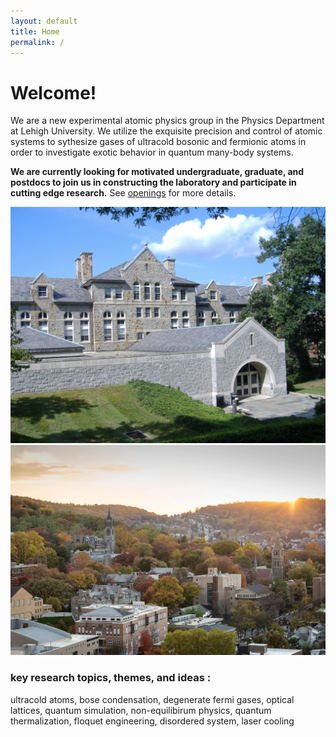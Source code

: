 ```yaml
---
layout: default
title: Home
permalink: /
---
```

# Welcome!
We are a new experimental atomic physics group in the Physics Department at Lehigh University. 
We utilize the exquisite precision and control of atomic systems to sythesize gases of ultracold bosonic and fermionic atoms in order to investigate exotic behavior in 
 quantum many-body systems.

**We are currently looking for motivated undergraduate, graduate, and postdocs to join us in constructing the laboratory
and participate in cutting edge research.** See [openings]({/openings}) for more details.


<!-- Swiper CSS -->
<link rel="stylesheet" href="https://unpkg.com/swiper/swiper-bundle.min.css" />

<!-- Swiper Carousel -->
<div class="swiper-container">
  <div class="swiper-wrapper">
    <div class="swiper-slide"><img src="/assets/img/gallery_1/Lewis_Lab_2.jpg" /></div>
    <div class="swiper-slide"><img src="/assets/img/gallery_1/lehigh.webp" /></div>
    <!-- Add more slides as needed -->
  </div>
  <!-- Arrows -->
  <div class="swiper-button-next"></div>
  <div class="swiper-button-prev"></div>
  <!-- Dots -->
  <div class="swiper-pagination"></div>
</div>

<!-- Swiper JS -->
<script src="https://unpkg.com/swiper/swiper-bundle.min.js"></script>

<script>
  const swiper = new Swiper('.swiper-container', {
    loop: true,
    pagination: {
      el: '.swiper-pagination',
      clickable: true,
    },
    navigation: {
      nextEl: '.swiper-button-next',
      prevEl: '.swiper-button-prev',
    },
  });
</script>


### key research topics, themes, and ideas :
ultracold atoms, bose condensation, degenerate fermi gases, optical lattices, quantum simulation,
non-equilibirum physics, quantum thermalization, floquet engineering, disordered system, laser cooling
